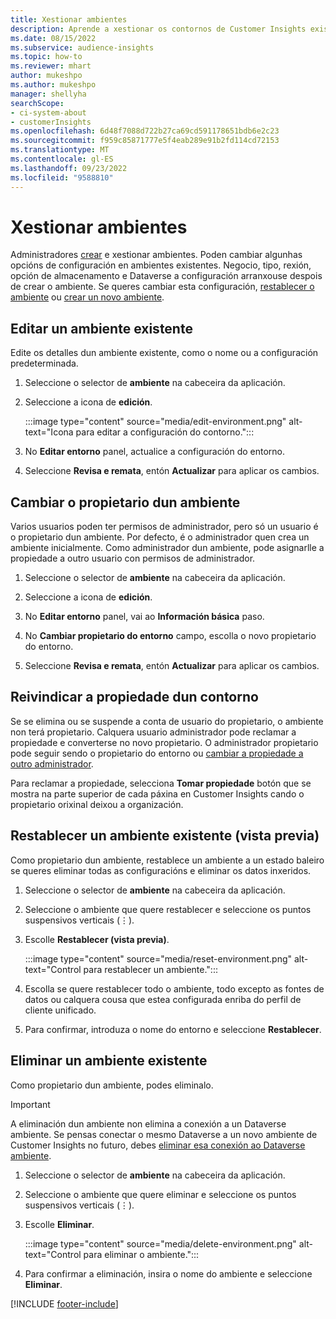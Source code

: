 ```yaml
---
title: Xestionar ambientes
description: Aprende a xestionar os contornos de Customer Insights existentes como administrador.
ms.date: 08/15/2022
ms.subservice: audience-insights
ms.topic: how-to
ms.reviewer: mhart
author: mukeshpo
ms.author: mukeshpo
manager: shellyha
searchScope:
- ci-system-about
- customerInsights
ms.openlocfilehash: 6d48f7088d722b27ca69cd591178651bdb6e2c23
ms.sourcegitcommit: f959c85871777e5f4eab289e91b2fd114cd72153
ms.translationtype: MT
ms.contentlocale: gl-ES
ms.lasthandoff: 09/23/2022
ms.locfileid: "9588810"
---
```

# <a name="manage-environments"></a>Xestionar ambientes

Administradores [crear](create-environment.md) e xestionar ambientes. Poden cambiar algunhas opcións de configuración en ambientes existentes. Negocio, tipo, rexión, opción de almacenamento e Dataverse a configuración arranxouse despois de crear o ambiente. Se queres cambiar esta configuración, [restablecer o ambiente](#reset-an-existing-environment-preview) ou [crear un novo ambiente](create-environment.md).

## <a name="edit-an-existing-environment"></a>Editar un ambiente existente

Edite os detalles dun ambiente existente, como o nome ou a configuración predeterminada.

1. Seleccione o selector de **ambiente** na cabeceira da aplicación.

1. Seleccione a icona de **edición**.

   :::image type="content" source="media/edit-environment.png" alt-text="Icona para editar a configuración do contorno.":::

1. No **Editar entorno** panel, actualice a configuración do entorno.

1. Seleccione **Revisa e remata**, entón **Actualizar** para aplicar os cambios.

## <a name="change-the-owner-of-an-environment"></a>Cambiar o propietario dun ambiente

Varios usuarios poden ter permisos de administrador, pero só un usuario é o propietario dun ambiente. Por defecto, é o administrador quen crea un ambiente inicialmente. Como administrador dun ambiente, pode asignarlle a propiedade a outro usuario con permisos de administrador.

1. Seleccione o selector de **ambiente** na cabeceira da aplicación.

1. Seleccione a icona de **edición**.

1. No **Editar entorno** panel, vai ao **Información básica** paso.

1. No **Cambiar propietario do entorno** campo, escolla o novo propietario do entorno.  

1. Seleccione **Revisa e remata**, entón **Actualizar** para aplicar os cambios.

## <a name="claim-ownership-of-an-environment"></a>Reivindicar a propiedade dun contorno

Se se elimina ou se suspende a conta de usuario do propietario, o ambiente non terá propietario. Calquera usuario administrador pode reclamar a propiedade e converterse no novo propietario. O administrador propietario pode seguir sendo o propietario do entorno ou [cambiar a propiedade a outro administrador](#change-the-owner-of-an-environment).

Para reclamar a propiedade, selecciona **Tomar propiedade** botón que se mostra na parte superior de cada páxina en Customer Insights cando o propietario orixinal deixou a organización.

## <a name="reset-an-existing-environment-preview"></a>Restablecer un ambiente existente (vista previa)

Como propietario dun ambiente, restablece un ambiente a un estado baleiro se queres eliminar todas as configuracións e eliminar os datos inxeridos.

1. Seleccione o selector de **ambiente** na cabeceira da aplicación.

1. Seleccione o ambiente que quere restablecer e seleccione os puntos suspensivos verticais (&vellip;).

1. Escolle **Restablecer (vista previa)**.

   :::image type="content" source="media/reset-environment.png" alt-text="Control para restablecer un ambiente.":::

1. Escolla se quere restablecer todo o ambiente, todo excepto as fontes de datos ou calquera cousa que estea configurada enriba do perfil de cliente unificado.

1. Para confirmar, introduza o nome do entorno e seleccione **Restablecer**.

## <a name="delete-an-existing-environment"></a>Eliminar un ambiente existente

Como propietario dun ambiente, podes eliminalo.

> [!IMPORTANT]
> A eliminación dun ambiente non elimina a conexión a un Dataverse ambiente. Se pensas conectar o mesmo Dataverse a un novo ambiente de Customer Insights no futuro, debes [eliminar esa conexión ao Dataverse ambiente](customer-insights-dataverse.md#remove-an-existing-connection-to-a-dataverse-environment).

1. Seleccione o selector de **ambiente** na cabeceira da aplicación.

1. Seleccione o ambiente que quere eliminar e seleccione os puntos suspensivos verticais (&vellip;). 

1. Escolle **Eliminar**.

   :::image type="content" source="media/delete-environment.png" alt-text="Control para eliminar o ambiente.":::

1. Para confirmar a eliminación, insira o nome do ambiente e seleccione **Eliminar**.

[!INCLUDE [footer-include](includes/footer-banner.md)]
